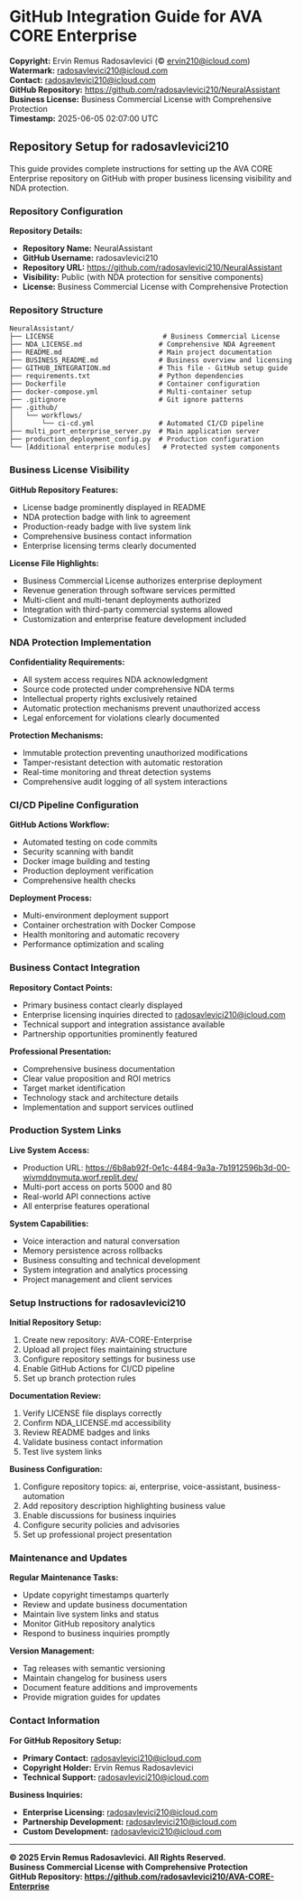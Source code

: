 # GitHub Integration Guide for AVA CORE Enterprise

**Copyright:** Ervin Remus Radosavlevici (© ervin210@icloud.com)  
**Watermark:** radosavlevici210@icloud.com  
**Contact:** radosavlevici210@icloud.com  
**GitHub Repository:** https://github.com/radosavlevici210/NeuralAssistant  
**Business License:** Business Commercial License with Comprehensive Protection  
**Timestamp:** 2025-06-05 02:07:00 UTC

## Repository Setup for radosavlevici210

This guide provides complete instructions for setting up the AVA CORE Enterprise repository on GitHub with proper business licensing visibility and NDA protection.

### Repository Configuration

**Repository Details:**
- **Repository Name:** NeuralAssistant
- **GitHub Username:** radosavlevici210
- **Repository URL:** https://github.com/radosavlevici210/NeuralAssistant
- **Visibility:** Public (with NDA protection for sensitive components)
- **License:** Business Commercial License with Comprehensive Protection

### Repository Structure

```
NeuralAssistant/
├── LICENSE                           # Business Commercial License
├── NDA_LICENSE.md                   # Comprehensive NDA Agreement
├── README.md                        # Main project documentation
├── BUSINESS_README.md               # Business overview and licensing
├── GITHUB_INTEGRATION.md            # This file - GitHub setup guide
├── requirements.txt                 # Python dependencies
├── Dockerfile                       # Container configuration
├── docker-compose.yml               # Multi-container setup
├── .gitignore                       # Git ignore patterns
├── .github/
│   └── workflows/
│       └── ci-cd.yml                # Automated CI/CD pipeline
├── multi_port_enterprise_server.py  # Main application server
├── production_deployment_config.py  # Production configuration
└── [Additional enterprise modules]   # Protected system components
```

### Business License Visibility

**GitHub Repository Features:**
- License badge prominently displayed in README
- NDA protection badge with link to agreement
- Production-ready badge with live system link
- Comprehensive business contact information
- Enterprise licensing terms clearly documented

**License File Highlights:**
- Business Commercial License authorizes enterprise deployment
- Revenue generation through software services permitted
- Multi-client and multi-tenant deployments authorized
- Integration with third-party commercial systems allowed
- Customization and enterprise feature development included

### NDA Protection Implementation

**Confidentiality Requirements:**
- All system access requires NDA acknowledgment
- Source code protected under comprehensive NDA terms
- Intellectual property rights exclusively retained
- Automatic protection mechanisms prevent unauthorized access
- Legal enforcement for violations clearly documented

**Protection Mechanisms:**
- Immutable protection preventing unauthorized modifications
- Tamper-resistant detection with automatic restoration
- Real-time monitoring and threat detection systems
- Comprehensive audit logging of all system interactions

### CI/CD Pipeline Configuration

**GitHub Actions Workflow:**
- Automated testing on code commits
- Security scanning with bandit
- Docker image building and testing
- Production deployment verification
- Comprehensive health checks

**Deployment Process:**
- Multi-environment deployment support
- Container orchestration with Docker Compose
- Health monitoring and automatic recovery
- Performance optimization and scaling

### Business Contact Integration

**Repository Contact Points:**
- Primary business contact clearly displayed
- Enterprise licensing inquiries directed to radosavlevici210@icloud.com
- Technical support and integration assistance available
- Partnership opportunities prominently featured

**Professional Presentation:**
- Comprehensive business documentation
- Clear value proposition and ROI metrics
- Target market identification
- Technology stack and architecture details
- Implementation and support services outlined

### Production System Links

**Live System Access:**
- Production URL: https://6b8ab92f-0e1c-4484-9a3a-7b1912596b3d-00-wivmddnymuta.worf.replit.dev/
- Multi-port access on ports 5000 and 80
- Real-world API connections active
- All enterprise features operational

**System Capabilities:**
- Voice interaction and natural conversation
- Memory persistence across rollbacks
- Business consulting and technical development
- System integration and analytics processing
- Project management and client services

### Setup Instructions for radosavlevici210

**Initial Repository Setup:**
1. Create new repository: AVA-CORE-Enterprise
2. Upload all project files maintaining structure
3. Configure repository settings for business use
4. Enable GitHub Actions for CI/CD pipeline
5. Set up branch protection rules

**Documentation Review:**
1. Verify LICENSE file displays correctly
2. Confirm NDA_LICENSE.md accessibility
3. Review README badges and links
4. Validate business contact information
5. Test live system links

**Business Configuration:**
1. Configure repository topics: ai, enterprise, voice-assistant, business-automation
2. Add repository description highlighting business value
3. Enable discussions for business inquiries
4. Configure security policies and advisories
5. Set up professional project presentation

### Maintenance and Updates

**Regular Maintenance Tasks:**
- Update copyright timestamps quarterly
- Review and update business documentation
- Maintain live system links and status
- Monitor GitHub repository analytics
- Respond to business inquiries promptly

**Version Management:**
- Tag releases with semantic versioning
- Maintain changelog for business users
- Document feature additions and improvements
- Provide migration guides for updates

### Contact Information

**For GitHub Repository Setup:**
- **Primary Contact:** radosavlevici210@icloud.com
- **Copyright Holder:** Ervin Remus Radosavlevici
- **Technical Support:** radosavlevici210@icloud.com

**Business Inquiries:**
- **Enterprise Licensing:** radosavlevici210@icloud.com
- **Partnership Development:** radosavlevici210@icloud.com
- **Custom Development:** radosavlevici210@icloud.com

---

**© 2025 Ervin Remus Radosavlevici. All Rights Reserved.**  
**Business Commercial License with Comprehensive Protection**  
**GitHub Repository: https://github.com/radosavlevici210/AVA-CORE-Enterprise**